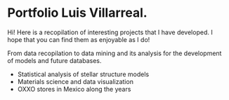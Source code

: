 # Portfolio Luis Villarreal.
Hi! Here is a recopilation of interesting projects that I have developed. I hope that you can find them as enjoyable as I do! 

From data recopilation to data mining and its analysis for the development of models and future databases.

- Statistical analysis of stellar structure models
- Materials science and data visualization
- OXXO stores in Mexico along the years
